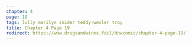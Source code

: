 ```yaml
---
chapter: 4
page: 19
tags: lully marilyn snider teddy-wexler troy
title: Chapter 4 Page 19
redirect: https://www.drugsandwires.fail/dnwcomic/chapter-4-page-19/
---
```

